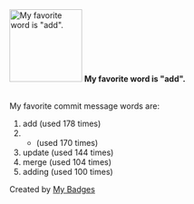 <img src="https://my-badges.github.io/my-badges/favorite-word.png" alt="My favorite word is &quot;add&quot;." title="My favorite word is &quot;add&quot;." width="128">
<strong>My favorite word is &quot;add&quot;.</strong>
<br><br>

My favorite commit message words are:

1. add (used 178 times)
2. * (used 170 times)
3. update (used 144 times)
4. merge (used 104 times)
5. adding (used 100 times)


Created by <a href="https://github.com/my-badges/my-badges">My Badges</a>